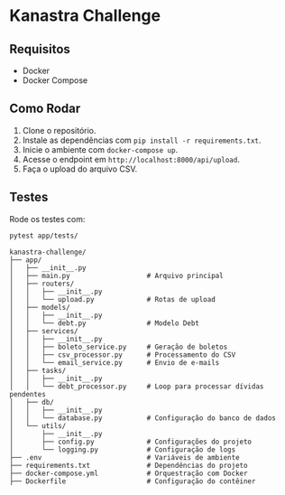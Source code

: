 # Kanastra Challenge

## Requisitos
- Docker
- Docker Compose

## Como Rodar
1. Clone o repositório.
2. Instale as dependências com `pip install -r requirements.txt`.
3. Inicie o ambiente com `docker-compose up`.
4. Acesse o endpoint em `http://localhost:8000/api/upload`.
5. Faça o upload do arquivo CSV.

## Testes
Rode os testes com:
```bash
pytest app/tests/
````

```
kanastra-challenge/
├── app/
│   ├── __init__.py
│   ├── main.py                   # Arquivo principal
│   ├── routers/
│   │   ├── __init__.py
│   │   └── upload.py             # Rotas de upload
│   ├── models/
│   │   ├── __init__.py
│   │   └── debt.py               # Modelo Debt
│   ├── services/
│   │   ├── __init__.py
│   │   ├── boleto_service.py     # Geração de boletos
│   │   ├── csv_processor.py      # Processamento do CSV
│   │   └── email_service.py      # Envio de e-mails
│   ├── tasks/
│   │   ├── __init__.py
│   │   └── debt_processor.py     # Loop para processar dívidas pendentes
│   ├── db/
│   │   ├── __init__.py
│   │   └── database.py           # Configuração do banco de dados
│   └── utils/
│       ├── __init__.py
│       ├── config.py             # Configurações do projeto
│       └── logging.py            # Configuração de logs
├── .env                          # Variáveis de ambiente
├── requirements.txt              # Dependências do projeto
├── docker-compose.yml            # Orquestração com Docker
├── Dockerfile                    # Configuração do contêiner
```